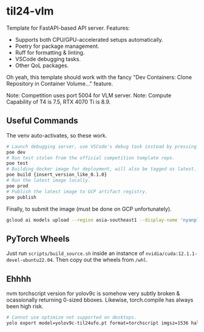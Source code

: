# til24-vlm

Template for FastAPI-based API server. Features:

- Supports both CPU/GPU-accelerated setups automatically.
- Poetry for package management.
- Ruff for formatting & linting.
- VSCode debugging tasks.
- Other QoL packages.

Oh yeah, this template should work with the fancy "Dev Containers: Clone Repository
in Container Volume..." feature.

Note: Competition uses port 5004 for VLM server.
Note: Compute Capability of T4 is 7.5, RTX 4070 Ti is 8.9.

## Useful Commands

The venv auto-activates, so these work.

```sh
# Launch debugging server, use VSCode's debug task instead by pressing F5.
poe dev
# Run test stolen from the official competition template repo.
poe test
# Building docker image for deployment, will also be tagged as latest.
poe build {insert_version_like_0.1.0}
# Run the latest image locally.
poe prod
# Publish the latest image to GCP artifact registry.
poe publish
```

Finally, to submit the image (must be done on GCP unfortunately).

```sh
gcloud ai models upload --region asia-southeast1 --display-name 'nyanplan3-vlm' --container-image-uri asia-southeast1-docker.pkg.dev/dsta-angelhack/repository-nyanplan3/nyanplan3-vlm:latest --container-health-route /health --container-predict-route /identify --container-ports 5004 --version-aliases default
```

## PyTorch Wheels

Just run `scripts/build_source.sh` inside an instance of `nvidia/cuda:12.1.1-devel-ubuntu22.04`.
Then copy out the wheels from `/whl`.

## Ehhhh

nvm torchscript version for yolov9c is somehow very subtly broken & ocassionally returning 0-sized bboxes. Likewise, torch.compile has always been high risk.

```sh
# Cannot use optimize not supported on desktops.
yolo export model=yolov9c-til24ufo.pt format=torchscript imgsz=1536 half=True batch=1
```
